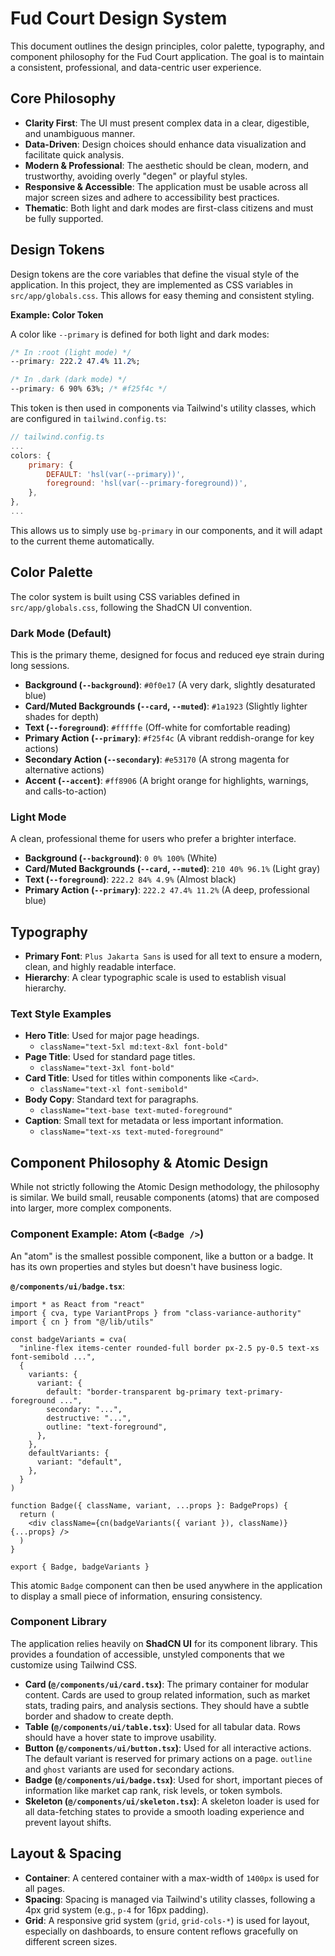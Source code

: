 # Fud Court Design System

This document outlines the design principles, color palette, typography, and component philosophy for the Fud Court application. The goal is to maintain a consistent, professional, and data-centric user experience.

## Core Philosophy

- **Clarity First**: The UI must present complex data in a clear, digestible, and unambiguous manner.
- **Data-Driven**: Design choices should enhance data visualization and facilitate quick analysis.
- **Modern & Professional**: The aesthetic should be clean, modern, and trustworthy, avoiding overly "degen" or playful styles.
- **Responsive & Accessible**: The application must be usable across all major screen sizes and adhere to accessibility best practices.
- **Thematic**: Both light and dark modes are first-class citizens and must be fully supported.

## Design Tokens

Design tokens are the core variables that define the visual style of the application. In this project, they are implemented as CSS variables in `src/app/globals.css`. This allows for easy theming and consistent styling.

**Example: Color Token**

A color like `--primary` is defined for both light and dark modes:

```css
/* In :root (light mode) */
--primary: 222.2 47.4% 11.2%;

/* In .dark (dark mode) */
--primary: 6 90% 63%; /* #f25f4c */
```

This token is then used in components via Tailwind's utility classes, which are configured in `tailwind.config.ts`:

```javascript
// tailwind.config.ts
...
colors: {
    primary: {
        DEFAULT: 'hsl(var(--primary))',
        foreground: 'hsl(var(--primary-foreground))',
    },
},
...
```

This allows us to simply use `bg-primary` in our components, and it will adapt to the current theme automatically.

## Color Palette

The color system is built using CSS variables defined in `src/app/globals.css`, following the ShadCN UI convention.

### Dark Mode (Default)

This is the primary theme, designed for focus and reduced eye strain during long sessions.

- **Background (`--background`)**: `#0f0e17` (A very dark, slightly desaturated blue)
- **Card/Muted Backgrounds (`--card`, `--muted`)**: `#1a1923` (Slightly lighter shades for depth)
- **Text (`--foreground`)**: `#fffffe` (Off-white for comfortable reading)
- **Primary Action (`--primary`)**: `#f25f4c` (A vibrant reddish-orange for key actions)
- **Secondary Action (`--secondary`)**: `#e53170` (A strong magenta for alternative actions)
- **Accent (`--accent`)**: `#ff8906` (A bright orange for highlights, warnings, and calls-to-action)

### Light Mode

A clean, professional theme for users who prefer a brighter interface.

- **Background (`--background`)**: `0 0% 100%` (White)
- **Card/Muted Backgrounds (`--card`, `--muted`)**: `210 40% 96.1%` (Light gray)
- **Text (`--foreground`)**: `222.2 84% 4.9%` (Almost black)
- **Primary Action (`--primary`)**: `222.2 47.4% 11.2%` (A deep, professional blue)

## Typography

- **Primary Font**: `Plus Jakarta Sans` is used for all text to ensure a modern, clean, and highly readable interface.
- **Hierarchy**: A clear typographic scale is used to establish visual hierarchy.

### Text Style Examples

- **Hero Title**: Used for major page headings.
  - `className="text-5xl md:text-8xl font-bold"`
- **Page Title**: Used for standard page titles.
  - `className="text-3xl font-bold"`
- **Card Title**: Used for titles within components like `<Card>`.
  - `className="text-xl font-semibold"`
- **Body Copy**: Standard text for paragraphs.
  - `className="text-base text-muted-foreground"`
- **Caption**: Small text for metadata or less important information.
  - `className="text-xs text-muted-foreground"`

## Component Philosophy & Atomic Design

While not strictly following the Atomic Design methodology, the philosophy is similar. We build small, reusable components (atoms) that are composed into larger, more complex components.

### Component Example: Atom (`<Badge />`)

An "atom" is the smallest possible component, like a button or a badge. It has its own properties and styles but doesn't have business logic.

**`@/components/ui/badge.tsx`**:

```tsx
import * as React from "react"
import { cva, type VariantProps } from "class-variance-authority"
import { cn } from "@/lib/utils"

const badgeVariants = cva(
  "inline-flex items-center rounded-full border px-2.5 py-0.5 text-xs font-semibold ...",
  {
    variants: {
      variant: {
        default: "border-transparent bg-primary text-primary-foreground ...",
        secondary: "...",
        destructive: "...",
        outline: "text-foreground",
      },
    },
    defaultVariants: {
      variant: "default",
    },
  }
)

function Badge({ className, variant, ...props }: BadgeProps) {
  return (
    <div className={cn(badgeVariants({ variant }), className)} {...props} />
  )
}

export { Badge, badgeVariants }
```

This atomic `Badge` component can then be used anywhere in the application to display a small piece of information, ensuring consistency.

### Component Library

The application relies heavily on **ShadCN UI** for its component library. This provides a foundation of accessible, unstyled components that we customize using Tailwind CSS.

- **Card (`@/components/ui/card.tsx`)**: The primary container for modular content. Cards are used to group related information, such as market stats, trading pairs, and analysis sections. They should have a subtle border and shadow to create depth.
- **Table (`@/components/ui/table.tsx`)**: Used for all tabular data. Rows should have a hover state to improve usability.
- **Button (`@/components/ui/button.tsx`)**: Used for all interactive actions. The default variant is reserved for primary actions on a page. `outline` and `ghost` variants are used for secondary actions.
- **Badge (`@/components/ui/badge.tsx`)**: Used for short, important pieces of information like market cap rank, risk levels, or token symbols.
- **Skeleton (`@/components/ui/skeleton.tsx`)**: A skeleton loader is used for all data-fetching states to provide a smooth loading experience and prevent layout shifts.

## Layout & Spacing

- **Container**: A centered container with a max-width of `1400px` is used for all pages.
- **Spacing**: Spacing is managed via Tailwind's utility classes, following a 4px grid system (e.g., `p-4` for 16px padding).
- **Grid**: A responsive grid system (`grid`, `grid-cols-*`) is used for layout, especially on dashboards, to ensure content reflows gracefully on different screen sizes.
